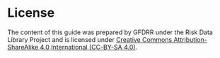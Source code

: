 # License

The content of this guide was prepared by GFDRR under the Risk Data Library Project and is licensed under [Creative Commons Attribution-ShareAlike 4.0 International (CC-BY-SA 4.0)](https://creativecommons.org/licenses/by-sa/4.0/legalcode).


